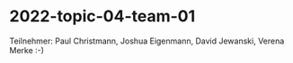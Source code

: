 # 2022-topic-04-team-01

Teilnehmer:
Paul Christmann, Joshua Eigenmann, David Jewanski, Verena Merke
:-)
